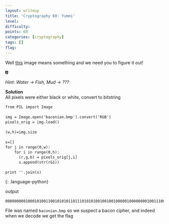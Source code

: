 ```yaml
---
layout: writeup
title: 'Cryptography 60: Yummi'
level:
difficulty:
points: 60
categories: [cryptography]
tags: []
flag:
---
```

Well [this](writeupfiles/baconian.bmp) image means something and we need
you to figure it out!

![](writeupfiles/baconian.bmp)

*Hint: Water -> Fish, Mud -> ???*

**Solution**   
All pixels were either black or white, convert to bitstring

    from PIL import Image
    
    img = Image.open('baconian.bmp').convert('RGB')
    pixels_orig = img.load()
    
    (w,h)=img.size
    
    s=[]
    for j in range(0,w):
        for i in range(0,h):    
          (r,g,b) = pixels_orig[j,i]
          s.append(str(r&1))
    
    print ''.join(s)
{: .language-python}

output

    000000000100010100110010101011011101010100100100100000100000000100111001101010000000001101

File was named `baconian.bmp` so we suspect a bacon cipher, and indeed
when we decode we get the flag